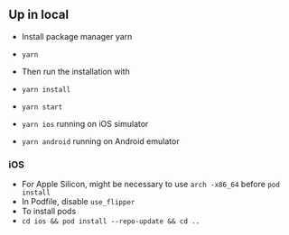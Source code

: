 ## Up in local

- Install package manager yarn
- `yarn`
- Then run the installation with
- `yarn install`

- `yarn start`
- `yarn ios` running on iOS simulator
- `yarn android` running on Android emulator

### iOS
- For Apple Silicon, might be necessary to use `arch -x86_64` before `pod install`
- In Podfile, disable `use_flipper`
- To install pods
- `cd ios && pod install --repo-update && cd ..`
